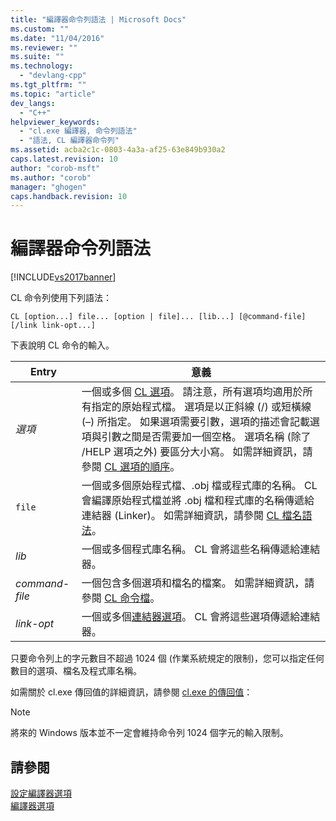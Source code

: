 ```yaml
---
title: "編譯器命令列語法 | Microsoft Docs"
ms.custom: ""
ms.date: "11/04/2016"
ms.reviewer: ""
ms.suite: ""
ms.technology: 
  - "devlang-cpp"
ms.tgt_pltfrm: ""
ms.topic: "article"
dev_langs: 
  - "C++"
helpviewer_keywords: 
  - "cl.exe 編譯器, 命令列語法"
  - "語法, CL 編譯器命令列"
ms.assetid: acba2c1c-0803-4a3a-af25-63e849b930a2
caps.latest.revision: 10
author: "corob-msft"
ms.author: "corob"
manager: "ghogen"
caps.handback.revision: 10
---
```

# 編譯器命令列語法
[!INCLUDE[vs2017banner](../../assembler/inline/includes/vs2017banner.md)]

CL 命令列使用下列語法：  
  
```  
CL [option...] file... [option | file]... [lib...] [@command-file] [/link link-opt...]  
```  
  
 下表說明 CL 命令的輸入。  
  
|Entry|意義|  
|-----------|--------|  
|*選項*|一個或多個 [CL 選項](../../build/reference/compiler-options.md)。  請注意，所有選項均適用於所有指定的原始程式檔。  選項是以正斜線 \(\/\) 或短橫線 \(–\) 所指定。  如果選項需要引數，選項的描述會記載選項與引數之間是否需要加一個空格。  選項名稱 \(除了 \/HELP 選項之外\) 要區分大小寫。  如需詳細資訊，請參閱 [CL 選項的順序](../../build/reference/order-of-cl-options.md)。|  
|`file`|一個或多個原始程式檔、.obj 檔或程式庫的名稱。  CL 會編譯原始程式檔並將 .obj 檔和程式庫的名稱傳遞給連結器 \(Linker\)。  如需詳細資訊，請參閱 [CL 檔名語法](../../build/reference/cl-filename-syntax.md)。|  
|*lib*|一個或多個程式庫名稱。  CL 會將這些名稱傳遞給連結器。|  
|*command\-file*|一個包含多個選項和檔名的檔案。  如需詳細資訊，請參閱 [CL 命令檔](../../build/reference/cl-command-files.md)。|  
|*link\-opt*|一個或多個[連結器選項](../../build/reference/linker-options.md)。  CL 會將這些選項傳遞給連結器。|  
  
 只要命令列上的字元數目不超過 1024 個 \(作業系統規定的限制\)，您可以指定任何數目的選項、檔名及程式庫名稱。  
  
 如需關於 cl.exe 傳回值的詳細資訊，請參閱 [cl.exe 的傳回值](../../build/reference/return-value-of-cl-exe.md)：  
  
> [!NOTE]
>  將來的 Windows 版本並不一定會維持命令列 1024 個字元的輸入限制。  
  
## 請參閱  
 [設定編譯器選項](../../build/reference/setting-compiler-options.md)   
 [編譯器選項](../../build/reference/compiler-options.md)